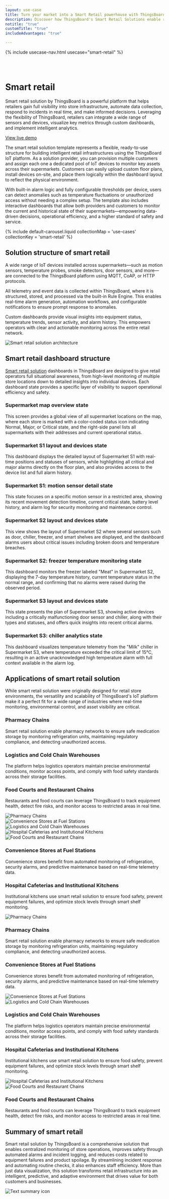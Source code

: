 ```yaml
---
layout: use-case
title: Turn your market into a Smart Retail powerhouse with ThingsBoard IoT
description: Discover how ThingsBoard's Smart Retail Solutions enable real-time monitoring, automated alarms, and intelligent dashboards for supermarkets and retail chains. A scalable IoT template for building connected, efficient retail environments.
notitle: "true"
customTitle: "true"
includeAdvantages: "true"

---
```


{% include usecase-nav.html usecase="smart-retail" %}
<div id="scada-fullpage" onclick="this.style.display='none'; document.body.style.overflow='unset'"><div class="image"></div><div class="close-icon"><svg width="32" height="32" viewBox="0 0 32 32" fill="none" xmlns="http://www.w3.org/2000/svg"><path d="M25.3337 8.5465L23.4537 6.6665L16.0003 14.1198L8.54699 6.6665L6.66699 8.5465L14.1203 15.9998L6.66699 23.4532L8.54699 25.3332L16.0003 17.8798L23.4537 25.3332L25.3337 23.4532L17.8803 15.9998L25.3337 8.5465Z"></path></svg></div></div>
<h1 class="usecase-title">Smart retail</h1>
<section class="smart-retail-about">
    <div class="about-text">
        <div class="short">
            <div class="block">
                <p class="text">Smart retail solution by ThingsBoard is a powerful platform that helps retailers gain full visibility into store infrastructure, automate data collection, respond to incidents in real time, and make informed decisions. Leveraging the flexibility of ThingsBoard, retailers can integrate a wide range of sensors and devices, visualize key metrics through custom dashboards, and implement intelligent analytics.</p>
            </div>
            <div class="demo-button">
                <a id="UseCases_SmartRetail_ViewLiveDemo" target="_blank" href="https://thingsboard.cloud/dashboard/551d4ca0-8b54-11ec-98f9-ff45c37940c6?publicId=4978baf0-8a92-11ec-98f9-ff45c37940c6" class="button gtm_button">View live demo</a>
            </div>
        </div>
        <div class="long">
            <p>The smart retail solution template represents a flexible, ready-to-use structure for building intelligent retail infrastructures using the ThingsBoard IoT platform. As a solution provider, you can provision multiple customers and assign each one a dedicated pool of IoT devices to monitor key assets across their supermarkets. Customers can easily upload custom floor plans, install devices on-site, and place them logically within the dashboard layout to reflect the physical environment.</p>
            <p>With built-in alarm logic and fully configurable thresholds per device, users can detect anomalies such as temperature fluctuations or unauthorized access without needing a complex setup. The template also includes interactive dashboards that allow both providers and customers to monitor the current and historical state of their supermarkets—empowering data-driven decisions, operational efficiency, and a higher standard of safety and service.</p>        
        </div>
    </div>
</section>

<section class="smart-retail-carousel carousel-padding">
    {% include default-carousel.liquid collectionMap = 'use-cases' collectionKey = 'smart-retail' %}
</section> 

<section class="smart-retail-solution-structure">
    <h2>Solution structure of smart retail</h2>
    <div class="about-text">
        <div class="short">
            <div class="block">
                <p class="text">A wide range of IoT devices installed across supermarkets—such as motion sensors, temperature probes, smoke detectors, door sensors, and more—are connected to the ThingsBoard platform using MQTT, CoAP, or HTTP protocols.</p>
            </div>
        </div>
        <div class="long">
            <p>All telemetry and event data is collected within ThingsBoard, where it is structured, stored, and processed via the built-in Rule Engine. This enables real-time alarm generation, automation workflows, and configurable notifications to ensure prompt response to anomalies. </p>
            <p>Custom dashboards provide visual insights into equipment status, temperature trends, sensor activity, and alarm history. This empowers operators with clear and actionable monitoring across the entire retail network.</p>
        </div>
    </div>
    <div class="scheme">
        <img id="schemeSVG" loading="lazy" data-src="https://img.thingsboard.io/usecases/smart-use-cases.svg" class="svg-animation" alt="Smart retail solution architecture" title="Smart retail solution architecture: IoT devices connect via gateways to the cloud for processing, visualization, and automation">
    </div>
</section>

<section class="dashboard-structure section-padding">
    <div class="section-header">
        <h2>Smart retail dashboard structure</h2>
        <p>
            <a href="/docs/pe/solution-templates/smart-retail/">Smart retail solution</a> dashboards in ThingsBoard are designed to give retail operators full situational awareness, from high-level monitoring of multiple store locations down to detailed insights into individual devices. Each dashboard state provides a specific layer of visibility to support operational efficiency and safety.
        </p>
    </div>
    <div class="dashboard-structure-block">
        <div class="menu">
            <div class="expansion-block">
                <div class="expansion-panel">
                    <div class="expansion-header">
                        <h3>Supermarket map overview state</h3>
                    </div>
                    <div class="expansion-content">
                        <p>This screen provides a global view of all supermarket locations on the map, where each store is marked with a color-coded status icon indicating Normal, Major, or Critical state, and the right-side panel lists all supermarkets with their addresses and current operational status.</p>
                    </div>
                </div>
            </div>
            <div class="expansion-block">
                <div class="expansion-panel">
                    <div class="expansion-header">
                        <h3>Supermarket S1 layout and devices state</h3>
                    </div>
                    <div class="expansion-content">
                        <p>This dashboard displays the detailed layout of Supermarket S1 with real-time positions and statuses of sensors, while highlighting all critical and major alarms directly on the floor plan, and also provides access to the device list and full alarm history.</p>
                    </div>
                </div>
            </div>
            <div class="expansion-block">
                <div class="expansion-panel">
                    <div class="expansion-header">
                        <h3>Supermarket S1: motion sensor detail state</h3>
                    </div>
                    <div class="expansion-content">
                        <p>This state focuses on a specific motion sensor in a restricted area, showing its recent movement detection timeline, current critical state, battery level history, and alarm log for security monitoring and maintenance control.</p>
                    </div>
                </div>
            </div>
            <div class="expansion-block">
                <div class="expansion-panel">
                    <div class="expansion-header">
                        <h3>Supermarket S2 layout and devices state</h3>
                    </div>
                    <div class="expansion-content">
                        <p>This view shows the layout of Supermarket S2 where several sensors such as door, chiller, freezer, and smart shelves are displayed, and the dashboard alarms users about critical issues including broken doors and temperature breaches.</p>
                    </div>
                </div>
            </div>
            <div class="expansion-block">
                <div class="expansion-panel">
                    <div class="expansion-header">
                        <h3>Supermarket S2: freezer temperature monitoring state</h3>
                    </div>
                    <div class="expansion-content">
                        <p>This dashboard monitors the freezer labeled "Meat" in Supermarket S2, displaying the 7-day temperature history, current temperature status in the normal range, and confirming that no alarms were raised during the observed period.</p>
                    </div>
                </div>
            </div>
            <div class="expansion-block">
                <div class="expansion-panel">
                    <div class="expansion-header">
                        <h3>Supermarket S3 layout and devices state</h3>
                    </div>
                    <div class="expansion-content">
                        <p>This state presents the plan of Supermarket S3, showing active devices including a critically malfunctioning door sensor and chiller, along with their types and statuses, and offers quick insights into recent critical alarms.</p>
                    </div>
                </div>
            </div>
            <div class="expansion-block">
                <div class="expansion-panel">
                    <div class="expansion-header">
                        <h3>Supermarket S3: chiller analytics state</h3>
                    </div>
                    <div class="expansion-content">
                        <p>This dashboard visualizes temperature telemetry from the "Milk" chiller in Supermarket S3, where temperature exceeded the critical limit of 15°C, resulting in an active unacknowledged high temperature alarm with full context available in the alarm log.</p>
                    </div>
                </div>
            </div>
        </div>
    </div>
</section>

<section class="applications applications-additional summary-margin section-padding">
    <div class="section-header">
        <h2>Applications of smart retail solution</h2>
        <p>While smart retail solution were originally designed for retail store environments, the versatility and scalability of ThingsBoard's IoT platform make it a perfect fit for a wide range of industries where real-time monitoring, environmental control, and asset visibility are critical.</p>
    </div>
    <div class="applications-container-large">
        <div class="text-row-top">
            <div class="text-block">
                <h3>Pharmacy Chains</h3>
                <p>Smart retail solution enable pharmacy networks to ensure safe medication storage by monitoring refrigeration units, maintaining regulatory compliance, and detecting unauthorized access.</p>
            </div>
            <div class="text-block">
                <h3>Logistics and Cold Chain Warehouses</h3>
                <p>The platform helps logistics operators maintain precise environmental conditions, monitor access points, and comply with food safety standards across their storage facilities.</p>
            </div>
            <div class="text-block">
                <h3>Food Courts and Restaurant Chains</h3>
                <p>Restaurants and food courts can leverage ThingsBoard to track equipment health, detect fire risks, and monitor access to restricted areas in real time.</p>
            </div>
        </div>
        <div class="images-row">
            <div class="application-image"><img src="https://img.thingsboard.io/usecases/smart-retail/pharmacy-1.svg" alt="Pharmacy Chains" title="Pharmacy Chains"></div>
            <div class="application-image"><img src="https://img.thingsboard.io/usecases/smart-retail/fuel-1.svg" alt="Convenience Stores at Fuel Stations" title="Convenience Stores at Fuel Stations"></div>
            <div class="application-image"><img src="https://img.thingsboard.io/usecases/smart-retail/logistics-1.svg" alt="Logistics and Cold Chain Warehouses" title="Logistics and Cold Chain Warehouses"></div>
            <div class="application-image"><img src="https://img.thingsboard.io/usecases/smart-retail/cafeterias-1.svg" alt="Hospital Cafeterias and Institutional Kitchens" title="Hospital Cafeterias and Institutional Kitchens"></div>
            <div class="application-image"><img src="https://img.thingsboard.io/usecases/smart-retail/court-1.svg" alt="Food Courts and Restaurant Chains" title="Food Courts and Restaurant Chains"></div>
        </div>
        <div class="text-row-bottom">
            <div class="text-block">
                <h3>Convenience Stores at Fuel Stations</h3>
                <p>Convenience stores benefit from automated monitoring of refrigeration, security alarms, and predictive maintenance based on real-time telemetry data.</p>
            </div>
            <div class="text-block">
                <h3>Hospital Cafeterias and Institutional Kitchens</h3>
                <p>Institutional kitchens use smart retail solution to ensure food safety, prevent equipment failures, and optimize stock levels through smart shelf monitoring.</p>
            </div>
        </div>
    </div>
    <div class="applications-container-small">
        <div class="application-block">
            <div class="image"><img src="https://img.thingsboard.io/usecases/smart-retail/pharmacy-2.svg" alt="Pharmacy Chains" title="Pharmacy Chains"></div>
            <div class="text-block">
                <h3>Pharmacy Chains</h3>
                <p>Smart retail solution enable pharmacy networks to ensure safe medication storage by monitoring refrigeration units, maintaining regulatory compliance, and detecting unauthorized access.</p>
            </div>
        </div>
        <div class="application-block">
            <div class="text-block">
                <h3>Convenience Stores at Fuel Stations</h3>
                <p>Convenience stores benefit from automated monitoring of refrigeration, security alarms, and predictive maintenance based on real-time telemetry data.</p>
            </div>
            <div class="image"><img src="https://img.thingsboard.io/usecases/smart-retail/fuel-2.svg" alt="Convenience Stores at Fuel Stations" title="Convenience Stores at Fuel Stations"></div>
        </div>
        <div class="application-block">
            <div class="image"><img src="https://img.thingsboard.io/usecases/smart-retail/logistics-2.svg" alt="Logistics and Cold Chain Warehouses" title="Logistics and Cold Chain Warehouses"></div>
            <div class="text-block">
                <h3>Logistics and Cold Chain Warehouses</h3>
                <p>The platform helps logistics operators maintain precise environmental conditions, monitor access points, and comply with food safety standards across their storage facilities.</p>
            </div>
        </div>
        <div class="application-block">
            <div class="text-block">
                <h3>Hospital Cafeterias and Institutional Kitchens</h3>
                <p>Institutional kitchens use smart retail solution to ensure food safety, prevent equipment failures, and optimize stock levels through smart shelf monitoring.</p>
            </div>
            <div class="image"><img src="https://img.thingsboard.io/usecases/smart-retail/cafeterias-2.svg" alt="Hospital Cafeterias and Institutional Kitchens" title="Hospital Cafeterias and Institutional Kitchens"></div>
        </div>
        <div class="application-block">
            <div class="image"><img src="https://img.thingsboard.io/usecases/smart-retail/court-2.svg" alt="Food Courts and Restaurant Chains" title="Food Courts and Restaurant Chains"></div>
            <div class="text-block">
                <h3>Food Courts and Restaurant Chains</h3>
                <p>Restaurants and food courts can leverage ThingsBoard to track equipment health, detect fire risks, and monitor access to restricted areas in real time.</p>
            </div>
        </div>
    </div>
</section>


<section class="summary">
    <div class="summary-text">
        <h2>Summary of smart retail</h2>
        <p>Smart retail solution by ThingsBoard is a comprehensive solution that enables centralized monitoring of store operations, improves safety through automated alarms and incident logging, and reduces costs related to equipment failures and product spoilage. By streamlining incident response and automating routine checks, it also enhances staff efficiency. More than just data visualization, this solution transforms retail infrastructure into an intelligent, predictive, and adaptive environment that drives value for both customers and businesses.</p>
    </div>
    <div class="summary-icon">
        <img src="https://img.thingsboard.io/usecases/health-care/summary.svg" alt="Text summary icon" title="Text summary icon">
    </div>
</section>

<script type="text/javascript">
    document.addEventListener('DOMContentLoaded', function() {
        const svgAnimations = document.querySelectorAll(".svg-animation");
        const svgObserver = new IntersectionObserver((entries, obs) => {
            entries.forEach(entry => {
                if (entry.isIntersecting) {
                    const img = entry.target;
                    img.style.visibility = 'visible';
                    img.src = img.dataset.src;
                    obs.unobserve(img);
                }
            });
        }, {threshold: 1.0});

        svgAnimations.forEach(img => svgObserver.observe(img));

        document.querySelectorAll('.card-link').forEach((link) => {
            link.classList.add('linkDefault');
        });

        const expansionBlocks = document.querySelectorAll('.expansion-block');
        const structureBlock = document.querySelector('.dashboard-structure-block');
        const smallImageBlock = createImageBlock('small');
        const largeImageBlock = createImageBlock('large');

        expansionBlocks[0].appendChild(smallImageBlock);
        structureBlock.appendChild(largeImageBlock);

        const largeImageElement = document.querySelector('.image-block-large > .image-container > .image');
        const smallImageElement = document.querySelector('.image-block-small > .image-container > .image');

        let currentExpandedIndex = 0;

        expansionBlocks[0].classList.add('expanded');

        expansionBlocks.forEach((panel, index) => {
            panel.addEventListener('click', function() {
                if (index === currentExpandedIndex) {
                    return; 
                }

                smallImageElement.innerHTML = getImage(index);
                this.appendChild(smallImageBlock);
                largeImageElement.style.height = largeImageElement.firstChild.getBoundingClientRect().height + 'px';
                largeImageElement.innerHTML = getImage(index);

                expansionBlocks.forEach(item => {
                    item.classList.remove('expanded');
                });

                this.classList.add('expanded');
                currentExpandedIndex = index; 
                if (window.screen.width < 600) {
                    const blockRect = expansionBlocks[index].getBoundingClientRect();
                    const target = blockRect.top + window.scrollY - 80;
                    window.scrollTo(0, target);
                    setTimeout(()=> document.getElementById("nav").style.top = "-78px");
                }
                if (index === 4) {
                    window.scrollTo(0, window.scrollY +1);
                }
            });
        });

        window.onscroll = function() {
            const elemCoor = document.querySelector('.dashboard-structure').getBoundingClientRect();
            const large = document.querySelector('.image-block-large');

            if (Math.abs(elemCoor.top) < elemCoor.height / 2 - 230 && elemCoor.top < 0) {
                large.style.marginTop = Math.abs(elemCoor.top) + 20 + 'px';
            }
        };

        if (window.screen.width > 960) {
            const fullPage = document.querySelector('#scada-fullpage');
            largeImageElement.addEventListener('click', function(image) {
                fullPage.children[0].innerHTML = `<img src=${image.currentTarget.children[0].src} />`;
                fullPage.style.display = 'block';
                fullPage.style.top = window.scrollY + 'px';
                document.querySelector('body').style.overflow = 'hidden';
            });
        }

        function createImageBlock(layout) {
            let block = document.createElement('div');
            block.className = `image-block-${layout}`;
            block.innerHTML = `
            <div class="image-container image-background">
                <div class="image-background"></div>
                <div class="image-background"></div>
                <div class="image-background"></div>
                <div class=image>${getImage(0)}</div>
            </div>
            <div class="buttons-block">
                <a id="UseCases_EnvMon_ViewLiveDemo" target="_blank" href="https://thingsboard.cloud/dashboard/551d4ca0-8b54-11ec-98f9-ff45c37940c6?publicId=4978baf0-8a92-11ec-98f9-ff45c37940c6" class="button gtm_button">View live demo</a>
                <a id="UseCases_EnvMon_ContactUs" target="_blank" href="https://thingsboard.io/docs/contact-us/" class="button contact-us gtm_button">Contact us</a>
            </div>`;
 
            return block;
        }

        function getImage(index) {
            const images = [
                "<img src='https://img.thingsboard.io/usecases/smart-retail/smart-retail-1.webp' alt='ThingsBoard dashboard displaying supermarket locations and active critical alarms on the map' title='Overview of supermarket monitoring with critical and major alerts'/>",
                "<img src='https://img.thingsboard.io/usecases/smart-retail/smart-retail-2.webp' alt='Critical motion sensor and list of active alarms for Supermarket S1 in ThingsBoard interface' title='Device and alarm status for Supermarket S1'/>",
                "<img src='https://img.thingsboard.io/usecases/smart-retail/smart-retail-3.webp' alt='ThingsBoard interface showing Supermarket S1 floor plan with critical motion sensor alerts and alarm chart' title='Floor plan of Supermarket S1 with device states and motion sensor data'/>",
                "<img src='https://img.thingsboard.io/usecases/smart-retail/smart-retail-4.webp' alt='Dashboard view of Supermarket S2 with critical door sensor and major chiller alarm' title='Device overview and alarms in Supermarket S2'/>",
                "<img src='https://img.thingsboard.io/usecases/smart-retail/smart-retail-5.webp' alt='Supermarket S2 layout with freezer temperature monitoring and no active alarms' title='Temperature graph for freezer in Supermarket S2'/>",
                "<img src='https://img.thingsboard.io/usecases/smart-retail/smart-retail-6.webp' alt='Critical door sensor and multiple major temperature alarms in Supermarket S3 on ThingsBoard' title='Supermarket S3 device list and alarm summary'/>",
                "<img src='https://img.thingsboard.io/usecases/smart-retail/smart-retail-7.webp' alt='Dashboard showing temperature fluctuations of chiller in Supermarket S3 on ThingsBoard' title='Supermarket S3 floor plan and temperature trend for chiller'/>",
            ];
            return images[index];
        }
    });
</script>